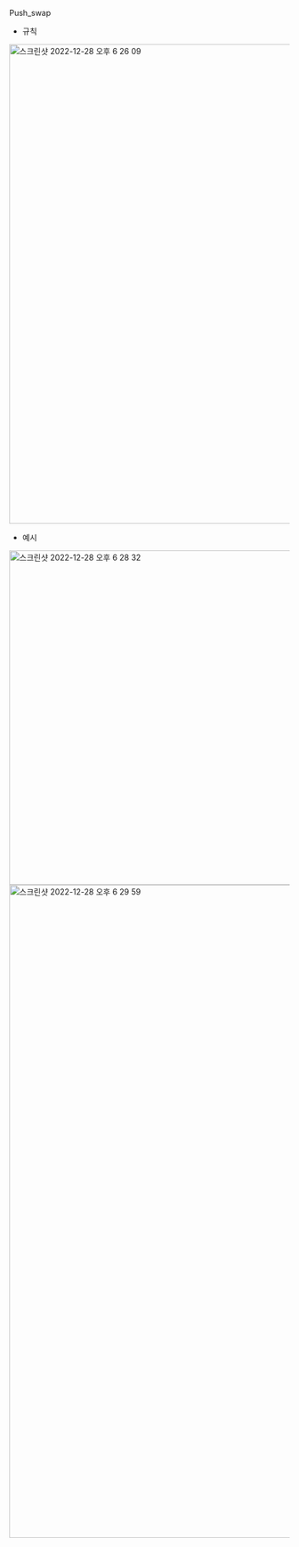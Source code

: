 Push_swap
- 규칙
<img width="862" alt="스크린샷 2022-12-28 오후 6 26 09" src="https://user-images.githubusercontent.com/69841779/209789938-f03a0c57-f099-4940-beab-69c74bc92706.png">

- 예시
<img width="601" alt="스크린샷 2022-12-28 오후 6 28 32" src="https://user-images.githubusercontent.com/69841779/209790179-a0af6b94-f7ed-475c-9d5b-237e2268e33c.png">
<img width="1174" alt="스크린샷 2022-12-28 오후 6 29 59" src="https://user-images.githubusercontent.com/69841779/209790416-e30d1850-e790-4a62-a066-63ce9306fec7.png">

